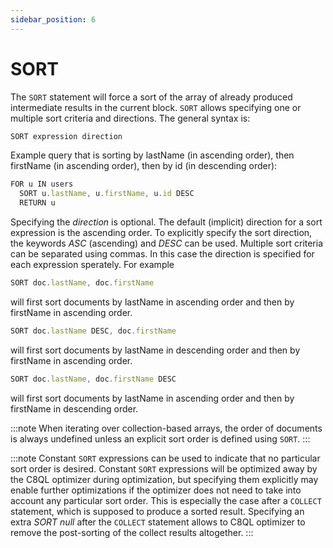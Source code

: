 ```yaml
---
sidebar_position: 6
---
```


SORT
====

The `SORT` statement will force a sort of the array of already produced intermediate results in the current block. `SORT` allows specifying one or multiple sort criteria and directions.  The general syntax is:

```js
SORT expression direction
```

Example query that is sorting by lastName (in ascending order), then firstName (in ascending order), then by id (in descending order):

```js
FOR u IN users
  SORT u.lastName, u.firstName, u.id DESC
  RETURN u
```

Specifying the *direction* is optional. The default (implicit) direction for a sort expression is the ascending order. To explicitly specify the sort direction, the keywords *ASC* (ascending) and *DESC* can be used. Multiple sort criteria can be separated using commas. In this case the direction is specified for each expression sperately. For example

```js
SORT doc.lastName, doc.firstName
```

will first sort documents by lastName in ascending order and then by firstName in ascending order.

```js
SORT doc.lastName DESC, doc.firstName
```

will first sort documents by lastName in descending order and then by firstName in ascending order.

```js
SORT doc.lastName, doc.firstName DESC
```

will first sort documents by lastName in ascending order and then by firstName in descending order.


:::note
When iterating over collection-based arrays, the order of documents is always undefined unless an explicit sort order is defined using `SORT`.
:::

:::note
Constant `SORT` expressions can be used to indicate that no particular sort order is desired. Constant `SORT` expressions will be optimized away by the C8QL optimizer during optimization, but specifying them explicitly may enable further optimizations if the optimizer does not need to take into account any particular sort order. This is especially the case after a `COLLECT` statement, which is supposed to produce a sorted result. Specifying an extra *SORT null* after the `COLLECT` statement allows to C8QL optimizer to remove the post-sorting of the collect results altogether.
:::